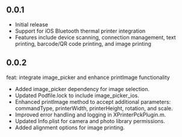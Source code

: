 ## 0.0.1

* Initial release
* Support for iOS Bluetooth thermal printer integration
* Features include device scanning, connection management, text printing, barcode/QR code printing, and image printing



## 0.0.2

feat: integrate image_picker and enhance printImage functionality

- Added image_picker dependency for image selection.
- Updated Podfile.lock to include image_picker_ios.
- Enhanced printImage method to accept additional parameters: commandType, printerWidth, printerHeight, rotation, and scale.
- Improved error handling and logging in XPrinterPckPlugin.m.
- Updated Info.plist for camera and photo library permissions.
- Added alignment options for image printing.